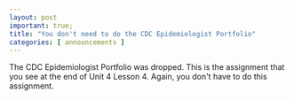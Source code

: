 ```yaml
---
layout: post
important: true;
title: "You don't need to do the CDC Epidemiologist Portfolio"
categories: [ announcements ]
---
```


The CDC Epidemiologist Portfolio was dropped. This is the assignment that you see at the end of Unit 4 Lesson 4. Again, you don't have to do this assignment.

